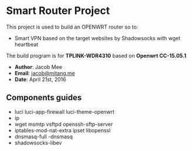 # Smart Router Project
This project is used to build an OPENWRT router so to:
* Smart VPN based on the target websites by Shadowsocks with wget heartbeat


The build program is for **TPLINK-WDR4310** based on **Openwrt CC-15.05.1**

* **Author**:	Jacob Mee
* **Email**:	jacob@mitang.me
* **Date**:	April 21st, 2016

## Components guides
* luci luci-app-firewall luci-theme-openwrt 
* ip 
* wget msmtp vsftpd openssh-sftp-server 
* iptables-mod-nat-extra ipset libopenssl 
* dnsmasq-full -dnsmasq
* shadowsocks-libev 

